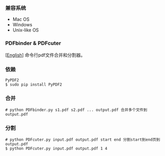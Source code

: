 ### 兼容系统  
- Mac OS
- Windows
- Unix-like OS

### PDFbinder & PDFcuter 
[[English](./README.md)] 命令行pdf文件合并和分割器。

### 依赖
	PyPDF2 
    $ sudo pip install PyPDF2

### 合并 
    # python PDFbinder.py s1.pdf s2.pdf ... output.pdf 合并多个文件到output.pdf

### 分割 
    # python PDFcuter.py input.pdf output.pdf start end 分割start到end页到output.pdf
    $ python PDFcuter.py input.pdf output.pdf 1 4

